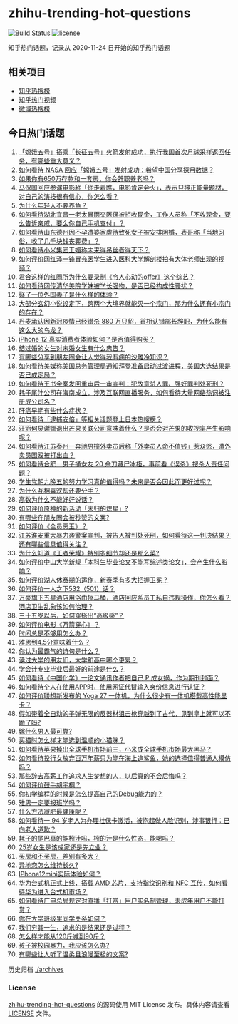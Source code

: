 # zhihu-trending-hot-questions

[![Build Status](https://github.com/justjavac/zhihu-trending-hot-questions/workflows/ci/badge.svg?branch=master)](https://github.com/justjavac/zhihu-trending-hot-questions/actions)
[![license](https://img.shields.io/github/license/justjavac/zhihu-trending-hot-questions)](https://github.com/justjavac/zhihu-trending-hot-questions/blob/master/LICENSE)

知乎热门话题，记录从 2020-11-24 日开始的知乎热门话题

## 相关项目

- [知乎热搜榜](https://github.com/justjavac/zhihu-trending-top-search)
- [知乎热门视频](https://github.com/justjavac/zhihu-trending-hot-video)
- [微博热搜榜](https://github.com/justjavac/weibo-trending-hot-search)

## 今日热门话题

<!-- BEGIN -->
<!-- 最后更新时间 Tue Nov 24 2020 09:01:09 GMT+0000 (UTC) -->
1. [「嫦娥五号」搭乘「长征五号」火箭发射成功，执行我国首次月球采样返回任务，有哪些重大意义？](https://www.zhihu.com/question/431663684)
1. [如何看待 NASA 回应「嫦娥五号」发射成功：希望中国分享探月数据？](https://www.zhihu.com/question/431730729)
1. [如果你有650万存款和一套房，你会辞职养老吗？](https://www.zhihu.com/question/426020154)
1. [马保国回应参演电影称「你走着瞧，电影肯定会火」，表示只接正能量题材，对自己的演技很有信心，你怎么看？](https://www.zhihu.com/question/431625733)
1. [为什么年轻人不要养龟？](https://www.zhihu.com/question/388894703)
1. [如何看待湖北宜昌一老太冒雨交医保被拒收现金，工作人员称「不收现金，要么告诉亲戚，要么你自己手机支付」？](https://www.zhihu.com/question/431739890)
1. [如何看待山东德州因不孕遭婆家虐待致死女子被安排阴婚，表哥称「当地习俗，收了几千块钱丧葬费」？](https://www.zhihu.com/question/431745317)
1. [如何看待小米集团王媚称未来得吊丝者得天下？](https://www.zhihu.com/question/431674358)
1. [如何评价网红泽一锋冒充医学生进入医科大学解剖楼拍有大体老师出现的视频？](https://www.zhihu.com/question/431688009)
1. [君合这样的红圈所为什么要录制《令人心动的offer》这个综艺？](https://www.zhihu.com/question/430311648)
1. [如何看待网传清华美院学妹被学长强吻，是否已经构成性骚扰？](https://www.zhihu.com/question/431516938)
1. [娶了一位外国妻子是什么样的体验？](https://www.zhihu.com/question/420779312)
1. [大部分玄幻小说设定下，跨两个大境界就能灭一个宗门，那为什么还有小宗门的存在？](https://www.zhihu.com/question/423208651)
1. [丹麦承认因新冠疫情已经错杀 880 万只貂，首相认错部长辞职，为什么能有这么大的乌龙？](https://www.zhihu.com/question/430994765)
1. [iPhone 12 真实消费者体验如何？是否值得购买？](https://www.zhihu.com/question/427120473)
1. [结过婚的女生对未婚女生有什么忠告？](https://www.zhihu.com/question/429392239)
1. [有哪些分享到朋友圈会让人觉得我有病的沙雕冷知识？](https://www.zhihu.com/question/431008343)
1. [如何看待美媒称美国总务管理局通知拜登准备启动过渡进程，美国大选结果是否已成定局？](https://www.zhihu.com/question/431724655)
1. [如何看待王书金案发回重审后一审宣判：犯故意杀人罪、强奸罪判处死刑？](https://www.zhihu.com/question/431735042)
1. [耗子尾汁公司在海南成立，涉及互联网直播服务，如何看待大量网络热词被注册成公司名？](https://www.zhihu.com/question/431745193)
1. [肝癌早期有些什么症状？](https://www.zhihu.com/question/427728683)
1. [如何看待「逮捕安倍」等相关话题登上日本热搜榜？](https://www.zhihu.com/question/431725833)
1. [汪涵何炅谢娜退出芒果关联公司意味着什么？是否会对芒果的收视率产生影响呢？](https://www.zhihu.com/question/431638793)
1. [如何看待江苏泰州一奔驰男撞外卖员后称「外卖员人命不值钱」惹众怒，遭外卖员围殴被打出血？](https://www.zhihu.com/question/431744548)
1. [如何看待合肥一男子捅女友 20 余刀藏尸冰柜，事前看《误杀》搜杀人责任问题？](https://www.zhihu.com/question/431621039)
1. [学生党朝九晚五的努力学习真的值得吗？未来是否会因此而更好过呢？](https://www.zhihu.com/question/427639129)
1. [为什么互相喜欢却还要分手？](https://www.zhihu.com/question/303998486)
1. [高数为什么不能好好说话？](https://www.zhihu.com/question/430600056)
1. [如何评价原神的新活动「未归的熄星」?](https://www.zhihu.com/question/430931337)
1. [有哪些在朋友圈会被秒赞的文案?](https://www.zhihu.com/question/408472647)
1. [如何评价《全员恶玉》？](https://www.zhihu.com/question/425070289)
1. [江苏淮安重大暴力袭警案宣判，被告人被判处死刑，如何看待这一判决结果？还有哪些信息值得关注？](https://www.zhihu.com/question/431742603)
1. [为什么知道《王者荣耀》特别多细节却还是那么菜?](https://www.zhihu.com/question/430941708)
1. [如何评价中山大学新规「本科生毕业论文不能写综述类论文」，会产生什么影响？](https://www.zhihu.com/question/431419499)
1. [如何评价湖人休赛期的运作，新赛季有多大把握卫冕？](https://www.zhihu.com/question/431567413)
1. [如何评价一人之下532（501）话？](https://www.zhihu.com/question/431249637)
1. [万豪旗下五星酒店用浴巾擦马桶，酒店回应系员工私自违规操作，你怎么看？酒店卫生乱象该如何治理？](https://www.zhihu.com/question/431737089)
1. [三十五岁以后，如何穿搭出“高级感”？](https://www.zhihu.com/question/429674924)
1. [如何评价电影《万箭穿心》？](https://www.zhihu.com/question/20951553)
1. [时间总是不够用怎么办？](https://www.zhihu.com/question/430513997)
1. [雅思到4.5分意味着什么？](https://www.zhihu.com/question/31858855)
1. [你认为最霸气的诗句是什么？](https://www.zhihu.com/question/264294366)
1. [读过大学的朋友们，大学和高中哪个更累？](https://www.zhihu.com/question/430735071)
1. [学会计专业毕业后最好的前途是什么？](https://www.zhihu.com/question/28502540)
1. [如何看待《中国化学》一论文通讯作者把自己 P 成女娲，作为期刊封面？](https://www.zhihu.com/question/431763472)
1. [如何看待个人在使用APP时，使用网证代替输入身份信息进行认证？](https://www.zhihu.com/question/431604993)
1. [如何评价联想新发布的 Yoga 27 一体机，为什么很少有一体机搭载高性能显卡？](https://www.zhihu.com/question/426570613)
1. [假如带着全自动的子弹无限的反器材狙击枪穿越到了古代，见到皇上就可以不跪了吗?](https://www.zhihu.com/question/430658470)
1. [嫁什么男人最可靠?](https://www.zhihu.com/question/372183623)
1. [买猫时怎么样才能选到温顺的小猫咪？](https://www.zhihu.com/question/423578638)
1. [如何看待苹果掉出全球手机市场前三，小米成全球手机市场最大黑马？](https://www.zhihu.com/question/431625798)
1. [如何看待投行女放弃百万年薪只为能在海上追鲨鱼，她的选择值得普通人模仿吗？](https://www.zhihu.com/question/431208416)
1. [那些辞去高薪工作追求人生梦想的人，以后真的不会后悔吗？](https://www.zhihu.com/question/431699549)
1. [如何评价鼓手胡宇桐？](https://www.zhihu.com/question/406760276)
1. [你初学编程的时候是怎么提高自己的Debug能力的？](https://www.zhihu.com/question/430575159)
1. [雅思一定要报班学吗？](https://www.zhihu.com/question/68564014)
1. [什么方法减肥最健康呢？](https://www.zhihu.com/question/427535363)
1. [如何看待一 94 岁老人为办理社保卡激活，被抱起做人脸识别，涉事银行：已向老人道歉？](https://www.zhihu.com/question/431593457)
1. [耗子的尾巴真的能榨汁吗，榨的汁是什么性态，能喝吗？](https://www.zhihu.com/question/430551164)
1. [25岁女生是该成家还是先立业？](https://www.zhihu.com/question/428615674)
1. [买房和不买房，差别有多大？](https://www.zhihu.com/question/425084039)
1. [异地恋怎么维持长久?](https://www.zhihu.com/question/429434566)
1. [IPhone12mini实际体验如何？](https://www.zhihu.com/question/429620705)
1. [华为台式机正式上线，搭载 AMD 芯片，支持指纹识别和 NFC 互传，如何看待华为进入台式机市场？](https://www.zhihu.com/question/431576550)
1. [如何看待广电总局规定对直播「打赏」用户实名制管理，未成年用户不能打赏？](https://www.zhihu.com/question/431650175)
1. [你在大学班级里同学关系如何？](https://www.zhihu.com/question/431089297)
1. [我们穷其一生，追求的是结果还是过程？](https://www.zhihu.com/question/426140349)
1. [怎么样才能从120斤减到90斤？](https://www.zhihu.com/question/335222516)
1. [孩子被校园暴力，我应该怎么办?](https://www.zhihu.com/question/430082215)
1. [有哪些让人听了温柔且浪漫至极的文案?](https://www.zhihu.com/question/399495868)
<!-- END -->

历史归档 [./archives](./archives)

### License

[zhihu-trending-hot-questions](https://github.com/justjavac/zhihu-trending-hot-questions) 的源码使用 MIT License 发布。具体内容请查看 [LICENSE](./LICENSE) 文件。